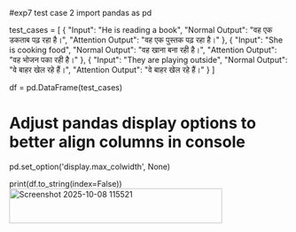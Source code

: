 #exp7 test case 2
import pandas as pd

test_cases = [
    {
        "Input": "He is reading a book",
        "Normal Output": "वह एक डकताब पढ़ रहा है।",
        "Attention Output": "वह एक पुस्तक पढ़ रहा है।"
    },
    {
        "Input": "She is cooking food",
        "Normal Output": "वह खाना बना रही है।",
        "Attention Output": "वह भोजन पका रही है।"
    },
    {
        "Input": "They are playing outside",
        "Normal Output": "वे बाहर खेल रहे हैं।",
        "Attention Output": "वे बाहर खेल रहे हैं।"
    }
]

df = pd.DataFrame(test_cases)

# Adjust pandas display options to better align columns in console
pd.set_option('display.max_colwidth', None)

print(df.to_string(index=False))
<img width="384" height="63" alt="Screenshot 2025-10-08 115521" src="https://github.com/user-attachments/assets/b676e647-4808-4794-a48b-59e4fa05a9e8" />
